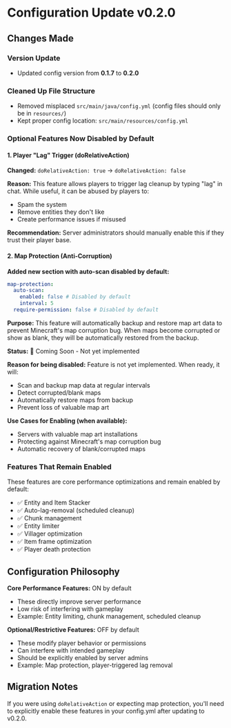 # Configuration Update v0.2.0

## Changes Made

### Version Update

- Updated config version from **0.1.7** to **0.2.0**

### Cleaned Up File Structure

- Removed misplaced `src/main/java/config.yml` (config files should only be in `resources/`)
- Kept proper config location: `src/main/resources/config.yml`

### Optional Features Now Disabled by Default

#### 1. Player "Lag" Trigger (doRelativeAction)

**Changed:** `doRelativeAction: true` → `doRelativeAction: false`

**Reason:** This feature allows players to trigger lag cleanup by typing "lag" in chat. While useful, it can be abused by players to:

- Spam the system
- Remove entities they don't like
- Create performance issues if misused

**Recommendation:** Server administrators should manually enable this if they trust their player base.

#### 2. Map Protection (Anti-Corruption)

**Added new section with auto-scan disabled by default:**

```yaml
map-protection:
  auto-scan:
    enabled: false # Disabled by default
    interval: 5
  require-permission: false # Disabled by default
```

**Purpose:** This feature will automatically backup and restore map art data to prevent Minecraft's map corruption bug. When maps become corrupted or show as blank, they will be automatically restored from the backup.

**Status:** 🚧 Coming Soon - Not yet implemented

**Reason for being disabled:** Feature is not yet implemented. When ready, it will:

- Scan and backup map data at regular intervals
- Detect corrupted/blank maps
- Automatically restore maps from backup
- Prevent loss of valuable map art

**Use Cases for Enabling (when available):**

- Servers with valuable map art installations
- Protecting against Minecraft's map corruption bug
- Automatic recovery of blank/corrupted maps

### Features That Remain Enabled

These features are core performance optimizations and remain enabled by default:

- ✅ Entity and Item Stacker
- ✅ Auto-lag-removal (scheduled cleanup)
- ✅ Chunk management
- ✅ Entity limiter
- ✅ Villager optimization
- ✅ Item frame optimization
- ✅ Player death protection

## Configuration Philosophy

**Core Performance Features:** ON by default

- These directly improve server performance
- Low risk of interfering with gameplay
- Example: Entity limiting, chunk management, scheduled cleanup

**Optional/Restrictive Features:** OFF by default

- These modify player behavior or permissions
- Can interfere with intended gameplay
- Should be explicitly enabled by server admins
- Example: Map protection, player-triggered lag removal

## Migration Notes

If you were using `doRelativeAction` or expecting map protection, you'll need to explicitly enable these features in your config.yml after updating to v0.2.0.
